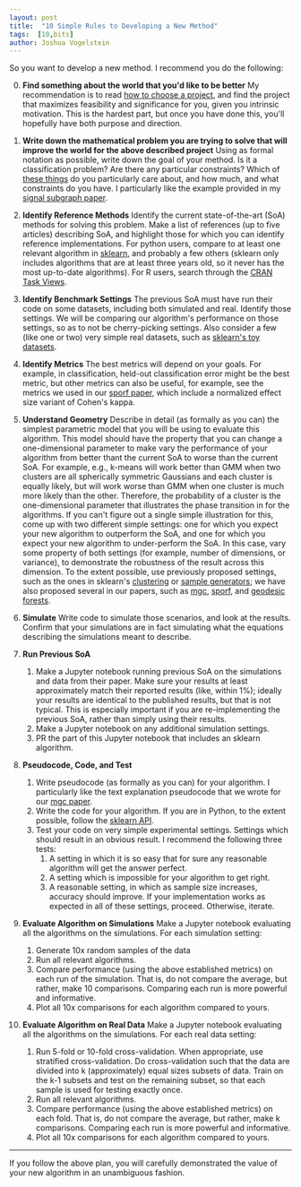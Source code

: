 ```yaml
---
layout: post
title:  "10 Simple Rules to Developing a New Method"
tags:  [10,bits]
author: Joshua Vogelstein
---
```




So you want to develop a new method.  I recommend you do the following:


0. **Find something about the world that you'd like to be better**
My recommendation is to read [how to choose a project](https://bitsandbrains.io/2018/08/31/sig-and-feas.html), and find the project that maximizes feasibility and significance for you, given you intrinsic motivation.  This is the hardest part, but once you have done this, you'll hopefully have both purpose and direction.

1. **Write down the mathematical problem you are trying to solve that will improve the world for the above described project**
Using as formal notation as possible, write down the goal of your method.  Is it a classification problem? Are there any particular constraints?  Which of [these things](https://bitsandbrains.io/2018/09/24/modeling-desiderata.html) do you particularly care about, and how much, and what constraints do you have.  I particularly like the example provided in my [signal subgraph paper](https://dl.acm.org/citation.cfm?id=2498823).

1. **Identify Reference Methods** Identify the current state-of-the-art (SoA) methods for solving this problem.  Make a list of references (up to five articles) describing SoA, and highlight those for which you can identify reference implementations.  For python users, compare to at least  one relevant algorithm in [sklearn](https://scikit-learn.org/stable/), and probably a few others (sklearn only includes algorithms that are at least three years old, so it never has the most up-to-date algorithms). For R users, search through the [CRAN Task Views](https://cran.r-project.org/web/views/).

1. **Identify Benchmark Settings**
The previous SoA must have run their code on some datasets, including both simulated and real.  Identify those settings.  We will be comparing our algorithm's performance on those settings, so as to not be cherry-picking settings.  Also consider a few (like one or two) very simple real datasets, such as [sklearn's toy datasets](https://scikit-learn.org/stable/datasets/index.html#toy-datasets).

1. **Identify Metrics**
The best metrics will depend on your goals.  For example, in classification, held-out classification error might be the best metric, but other metrics can also be useful, for example, see the metrics we used in our [sporf paper](https://arxiv.org/abs/1506.03410), which include a normalized effect size variant of Cohen's kappa.

2. **Understand Geometry**
Describe in detail (as formally as you can) the simplest parametric model that you will be using to evaluate this algorithm. This model should have the property that you can change a one-dimensional parameter to make vary the performance of your algorithm from better thant the current SoA to worse than the current SoA. For example, e.g., k-means will work better than GMM when two clusters are all spherically symmetric Gaussians and each cluster is equally likely, but will work worse than GMM when one cluster is much more likely than the other. Therefore, the probability of a cluster is the one-dimensional parameter that illustrates the phase transition in for the algorithms.  If you can't figure out a single simple illustration for this, come up with two different simple settings: one for which you expect your new algorithm to outperform the SoA, and one for which you expect your new algorithm to under-perform the SoA. In this case, vary some property of both settings (for example, number of dimensions, or variance), to demonstrate the robustness of the result across this dimension. To the extent possible, use previously proposed settings, such as the ones in sklearn's [clustering](https://scikit-learn.org/stable/modules/clustering.html) or [sample generators](https://scikit-learn.org/stable/modules/classes.html#module-sklearn.datasets); we have also proposed several in our papers, such as [mgc](https://elifesciences.org/articles/41690), [sporf](https://arxiv.org/abs/1506.03410), and [geodesic forests](https://arxiv.org/abs/1907.02844).


1. **Simulate**
Write code to simulate those scenarios, and look at the results.  Confirm that your simulations are in fact simulating what the equations describing the simulations meant to describe. 

1. **Run Previous SoA**
   1. Make a Jupyter notebook running previous SoA on the simulations and data from their paper.  Make sure your results at least approximately match their reported results (like, within 1%); ideally your results are identical to the published results, but that is not typical.  This is especially important if you are re-implementing the previous SoA, rather than simply using their results.  
   2. Make a Jupyter notebook on any additional simulation settings.  
   3. PR the part of this Jupyter notebook that includes an sklearn algorithm.


2. **Pseudocode, Code, and Test**
   1. Write pseudocode (as formally as you can) for your algorithm.  I particularly like the text explanation pseudocode that we wrote for our [mgc paper](https://elifesciences.org/articles/41690).
   2. Write the code for your algorithm.  If you are in Python, to the extent possible, follow the [sklearn API](https://scikit-learn.org/stable/developers/contributing.html#apis-of-scikit-learn-objects).
   3. Test your code on very simple experimental settings.  Settings which should result in an obvious result.  I recommend the following three tests:
       1. A setting in which it is so easy that for sure any reasonable algorithm will get the answer perfect.  
       2. A setting which is impossible for your algorithm to get right.  
       3. A reasonable setting, in which as sample size increases, accuracy should improve.
   If your implementation works as expected in all of these settings, proceed.  Otherwise, iterate.

3. **Evaluate Algorithm on Simulations**
Make a Jupyter notebook evaluating all the  algorithms on the simulations. For each simulation setting:

   1. Generate 10x random samples of the data
   2. Run all relevant algorithms.
   3. Compare performance (using the above established metrics) on each run of the simulation.  That is, do not compare the average, but rather, make 10 comparisons.  Comparing each run is more powerful and informative.
   4. Plot all 10x comparisons for each algorithm compared to yours.

3. **Evaluate Algorithm on Real Data**
Make a Jupyter notebook evaluating all the  algorithms on the simulations. For each real data setting:

   1. Run 5-fold or 10-fold cross-validation. When appropriate, use stratified cross-validation.  Do cross-validation such that the data are divided into k (approximately) equal sizes subsets of data.  Train on the k-1 subsets and test on the remaining subset, so that each sample is used for testing exactly once.   
   2. Run all relevant algorithms.
   3. Compare performance (using the above established metrics) on each fold.  That is, do not compare the average, but rather, make k comparisons.  Comparing each run is more powerful and informative.
   4. Plot all 10x comparisons for each algorithm compared to yours.




*************************

If you follow the above plan, you will carefully demonstrated the value of your new algorithm in an unambiguous fashion. 